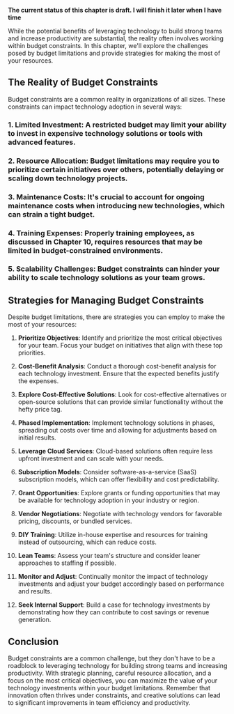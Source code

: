 **The current status of this chapter is draft. I will finish it later when I have time**

While the potential benefits of leveraging technology to build strong teams and increase productivity are substantial, the reality often involves working within budget constraints. In this chapter, we'll explore the challenges posed by budget limitations and provide strategies for making the most of your resources.

The Reality of Budget Constraints
---------------------------------

Budget constraints are a common reality in organizations of all sizes. These constraints can impact technology adoption in several ways:

### 1. **Limited Investment**: A restricted budget may limit your ability to invest in expensive technology solutions or tools with advanced features.

### 2. **Resource Allocation**: Budget limitations may require you to prioritize certain initiatives over others, potentially delaying or scaling down technology projects.

### 3. **Maintenance Costs**: It's crucial to account for ongoing maintenance costs when introducing new technologies, which can strain a tight budget.

### 4. **Training Expenses**: Properly training employees, as discussed in Chapter 10, requires resources that may be limited in budget-constrained environments.

### 5. **Scalability Challenges**: Budget constraints can hinder your ability to scale technology solutions as your team grows.

Strategies for Managing Budget Constraints
------------------------------------------

Despite budget limitations, there are strategies you can employ to make the most of your resources:

1. **Prioritize Objectives**: Identify and prioritize the most critical objectives for your team. Focus your budget on initiatives that align with these top priorities.

2. **Cost-Benefit Analysis**: Conduct a thorough cost-benefit analysis for each technology investment. Ensure that the expected benefits justify the expenses.

3. **Explore Cost-Effective Solutions**: Look for cost-effective alternatives or open-source solutions that can provide similar functionality without the hefty price tag.

4. **Phased Implementation**: Implement technology solutions in phases, spreading out costs over time and allowing for adjustments based on initial results.

5. **Leverage Cloud Services**: Cloud-based solutions often require less upfront investment and can scale with your needs.

6. **Subscription Models**: Consider software-as-a-service (SaaS) subscription models, which can offer flexibility and cost predictability.

7. **Grant Opportunities**: Explore grants or funding opportunities that may be available for technology adoption in your industry or region.

8. **Vendor Negotiations**: Negotiate with technology vendors for favorable pricing, discounts, or bundled services.

9. **DIY Training**: Utilize in-house expertise and resources for training instead of outsourcing, which can reduce costs.

10. **Lean Teams**: Assess your team's structure and consider leaner approaches to staffing if possible.

11. **Monitor and Adjust**: Continually monitor the impact of technology investments and adjust your budget accordingly based on performance and results.

12. **Seek Internal Support**: Build a case for technology investments by demonstrating how they can contribute to cost savings or revenue generation.

Conclusion
----------

Budget constraints are a common challenge, but they don't have to be a roadblock to leveraging technology for building strong teams and increasing productivity. With strategic planning, careful resource allocation, and a focus on the most critical objectives, you can maximize the value of your technology investments within your budget limitations. Remember that innovation often thrives under constraints, and creative solutions can lead to significant improvements in team efficiency and productivity.
